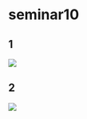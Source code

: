 # seminar10

## 1

![](https://pp.userapi.com/c834203/v834203857/f25b6/-cjkn_j6iTw.jpg)

## 2

![](https://pp.userapi.com/c834203/v834203857/f26c4/efMfgd4_Ahc.jpg)
